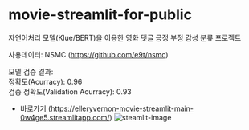 # movie-streamlit-for-public
자연어처리 모델(Klue/BERT)을 이용한 영화 댓글 긍정 부정 감성 분류 프로젝트

사용데이터:
NSMC (https://github.com/e9t/nsmc)

모델 검증 결과:<br>
정확도(Acurracy): 0.96<br>
검증 정확도(Validation Acurracy): 0.93<br>

- 바로가기 (https://elleryvernon-movie-streamlit-main-0w4ge5.streamlitapp.com/)
![steamlit-image](https://user-images.githubusercontent.com/83461987/180717741-18baffb8-5895-4719-891b-3c022ef5f387.png)
